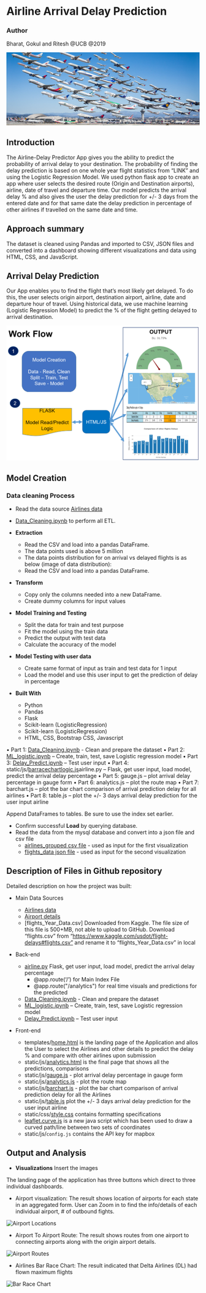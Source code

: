 # Airline Arrival Delay Prediction

### Author

Bharat, Gokul and Ritesh @UCB @2019

![airlines_project](static/images/flights.PNG)

## Introduction

The Airline-Delay Predictor App gives you the ability to predict the probability of arrival delay to your destination. 
The probability of finding the delay prediction is based on one whole year flight statistics from “LINK” and using the Logistic Regression Model.
We used python flask app to create an app where user selects the desired route (Origin and Destination airports), airline, date of travel and departure time.
Our model predicts the arrival delay % and also gives the user the delay prediction for +/- 3 days from the entered date and for that same date the delay prediction in percentage of other airlines if travelled on the same date and time.

## Approach summary

The dataset is cleaned using Pandas and imported to CSV, JSON files and converted into a dashboard showing different visualizations and data using HTML, CSS, and JavaScript.

## Arrival Delay Prediction
Our App enables you to find the flight that’s most likely get delayed. To do this, the user selects origin airport, destination airport, airline, date and departure hour of travel. Using historical data, we use machine learning (Logistic Regression Model) to predict the % of the flight getting delayed to arrival destination. 


![workflow](static/images/workflow.PNG)

## Model Creation
### Data cleaning Process
* Read the data source [Airlines data](http://datasets.flowingdata.com/tuts/maparcs/flights.csv)
* [Data_Cleaning.ipynb](https://github.com/bbchopra/project3_airline_delay_prediction_app/blob/master/Data_Cleaning.ipynb) to perform all ETL.
* **Extraction**
  * Read the CSV and load into a pandas DataFrame.
  * The data points used is above 5 million
  * The data points distribution for on arrival vs delayed flights is as below (image of data distribution):
  * Read the CSV and load into a pandas DataFrame.

* **Transform**
  * Copy only the columns needed into a new DataFrame.
  * Create dummy columns for input values
  
* **Model Training and Testing**
  * Split the data for train and test purpose
  * Fit the model using the train data
  * Predict the output with test data
  * Calculate the accuracy of the model
* **Model Testing with user data**
  * Create same format of input as train and test data for 1 input 
  * Load the model and use this user input to get the prediction of delay in percentage

* **Built With**
  * Python
  * Pandas
  * Flask
  * Scikit-learn (LogisticRegression)
  * Scikit-learn (LogisticRegression)
  * HTML, CSS, Bootstrap CSS, Javascript

• Part 1: [Data_Cleaning.ipynb](https://github.com/bbchopra/project3_airline_delay_prediction_app/blob/master/Data_Cleaning.ipynb) - Clean and prepare the dataset
• Part 2: [ML_logistic.ipynb](https://github.com/bbchopra/project3_airline_delay_prediction_app/blob/master/ML_logistic.ipynb) – Create, train, test, save Logistic regression model
• Part 3: [Delay_Predict.ipynb](https://github.com/bbchopra/project3_airline_delay_prediction_app/blob/master/Delay_Predict.ipynb) – Test user input
• Part 4: static/js/[barracechartlogic.js](https://github.com/contactgokul/airports-flights-analysis/tree/master/static/css/barracechartlogic.js)airline.py – Flask, get user input, load model, predict the arrival delay percentage
• Part 5: gauge.js – plot arrival delay percentage in gauge form
• Part 6: analytics.js – plot the route map
• Part 7: barchart.js – plot the bar chart comparison of arrival prediction delay for all airlines
• Part 8: table.js – plot the +/- 3 days arrival delay prediction for the user input airline

Append DataFrames to tables. Be sure to use the index set earlier.
* Confirm successful **Load** by querying database.
* Read the data from the mysql database and convert into a json file and csv file
	* [airlines_grouped csv file](static/data/airlines_grouped.csv) - used as input for the first visualization
	* [flights_data json file](static/data/flights_data.json) - used as input for the second visualization

## Description of Files in Github repository
Detailed description on how the project was built:

- Main Data Sources
	- [Airlines data](http://datasets.flowingdata.com/tuts/maparcs/flights.csv)
	- [Airport details](https://gist.github.com/tdreyno/4278655#file-airports-json)
    - [flights_Year_Data.csv] Downloaded from Kaggle. The file size of this file is 500+MB, not able to upload to GitHub. Download “flights.csv” from “https://www.kaggle.com/usdot/flight-delays#flights.csv” and rename it to “flights_Year_Data.csv” in local

- Back-end
    - [airline.py](https://github.com/bbchopra/project3_airline_delay_prediction_app/blob/master/airline.py) Flask, get user input, load model, predict the arrival delay percentage
		- @app.route(‘/’) for Main Index File
		- @app.route("/analytics") for real time visuals and predictions for the predicted
    - [Data_Cleaning.ipynb](https://github.com/bbchopra/project3_airline_delay_prediction_app/blob/master/Data_Cleaning.ipynb) - Clean and prepare the dataset
    - [ML_logistic.ipynb](https://github.com/bbchopra/project3_airline_delay_prediction_app/blob/master/ML_logistic.ipynb) – Create, train, test, save Logistic regression model
    - [Delay_Predict.ipynb](https://github.com/bbchopra/project3_airline_delay_prediction_app/blob/master/Delay_Predict.ipynb) – Test user input
    
- Front-end
    - templates/[home.html](https://github.com/bbchopra/project3_airline_delay_prediction_app/blob/master/templates/home.html) is the landing page of the Application and allos the User to select the Airlines and other details to predict the delay % and compare with other airlines upon submission
    - static/js/[analytics.html](https://github.com/bbchopra/project3_airline_delay_prediction_app/blob/master/templates/home.html) is the final page that shows all the predictions, comparisons
    - static/js/[gauge.js](https://github.com/bbchopra/project3_airline_delay_prediction_app/blob/master/static/js/gauge.js) - plot arrival delay percentage in gauge form
    - static/js/[analytics.js](https://github.com/bbchopra/project3_airline_delay_prediction_app/blob/master/static/js/analytics.js) - plot the route map
    - static/js/[barchart.js](https://github.com/bbchopra/project3_airline_delay_prediction_app/blob/master/static/js/barchart.js) - plot the bar chart comparison of arrival prediction delay for all the Airlines
    - static/js/[table.js](https://github.com/bbchopra/project3_airline_delay_prediction_app/blob/master/static/js/table.js) plot the +/- 3 days arrival delay prediction for the user input airline
    - static/css/[style.css](https://github.com/bbchopra/project3_airline_delay_prediction_app/blob/master/static/css/css.css) contains formatting specifications
	- [leaflet.curve.js](https://elfalem.github.io/Leaflet.curve/src/leaflet.curve.js) is a new java script which has been used to draw a curved path/line between two sets of coordinates
    - static/js/`config.js` contains the API key for mapbox

## Output and Analysis

* **Visualizations**
Insert the images

The landing page of the application has three buttons which direct to three individual dashboards.

* Airport visualization:
The result shows location of airports for each state in an aggregated form. User can Zoom in to find the info/details of each individual airport, # of outbound fights.

![Airport Locations](static/images/airport_locations.gif)

* Airport To Airport Route:
The result shows routes from one airport to connecting airports along with the origin airport details.

![Airport Routes](static/images/airport_routes.gif)

* Airlines Bar Race Chart:
The result indicated that Delta Airlines (DL) had flown maximum flights

![Bar Race Chart](static/images/bar_race_Chart.gif)